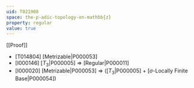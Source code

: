 ```yaml
---
uid: T021908
space: the-p-adic-topology-on-mathbb{z}
property: regular
value: true
---
```

[[Proof]]

* [T014804] [Metrizable|P000053]
* [I000146] [$T_3$|P000005] => [Regular|P000011]
* [I000020] [Metrizable|P000053] => ([$T_3$|P000005] + [$\sigma$-Locally Finite Base|P000054])

